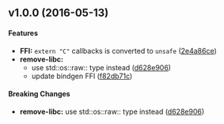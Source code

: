 <a name="v1.0.0"></a>
## v1.0.0 (2016-05-13)


#### Features

* **FFI:**  `extern "C"` callbacks is converted to `unsafe` ([2e4a86ce](2e4a86ce))
* **remove-libc:**
  *  use std::os::raw:: type instead ([d628e906](d628e906))
  *  update bindgen FFI ([f82db71c](f82db71c))

#### Breaking Changes

* **remove-libc:**  use std::os::raw:: type instead ([d628e906](d628e906))



